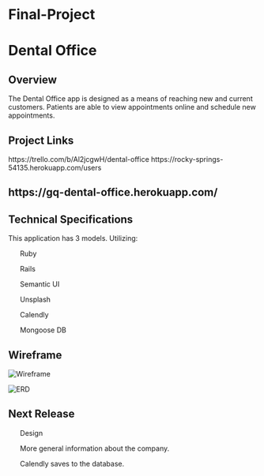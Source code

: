 # Final-Project
# Dental Office

<h2> Overview </h2>
The Dental Office app is designed as a means of reaching new and current customers. Patients are able to view appointments online and schedule new appointments.  

<h2>Project Links</h2>
https://trello.com/b/Al2jcgwH/dental-office
https://rocky-springs-54135.herokuapp.com/users

<h2>https://gq-dental-office.herokuapp.com/<h2>


<h2>Technical Specifications</h2>
This application has 3 models. 
Utilizing:
<ul>
Ruby</ul>
<ul>Rails</ul>
<ul>Semantic UI</ul>
<ul>Unsplash</ul>
<ul>Calendly</ul>
<ul>Mongoose DB
</ul>

<h2>Wireframe</h2>

![Wireframe](./public/images/Wireframe.jpg)

![ERD](./public/images/ERD.jpg)

<h2>Next Release</h2>
<ul>Design</ul>
<ul>More general information about the company.</ul>
<ul>Calendly saves to the database.</ul>
